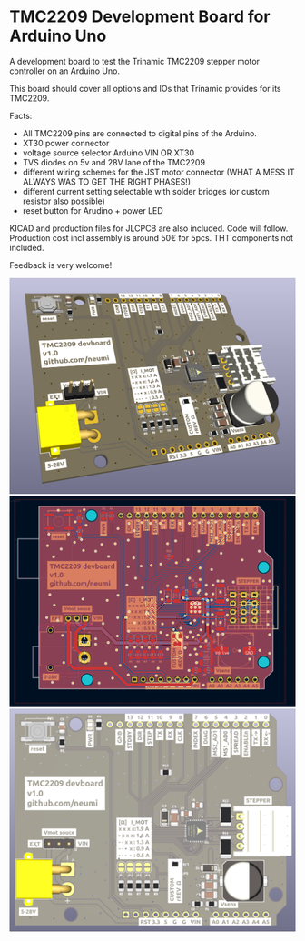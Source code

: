 # TMC2209 Development Board for Arduino Uno
A development board to test the Trinamic TMC2209 stepper motor controller on an Arduino Uno.

This board should cover all options and IOs that Trinamic provides for its TMC2209.

Facts:
 - All TMC2209 pins are connected to digital pins of the Arduino. 
 - XT30 power connector
 - voltage source selector Arduino VIN OR XT30
 - TVS diodes on 5v and 28V lane of the TMC2209
 - different wiring schemes for the JST motor connector (WHAT A MESS IT ALWAYS WAS TO GET THE RIGHT PHASES!)
 - different current setting selectable with solder bridges (or custom resistor also possible)
 - reset button for Arudino + power LED



KICAD and production files for JLCPCB are also included. Code will follow. 
Production cost incl assembly is around 50€ for 5pcs. THT components not included.

Feedback is very welcome!
 
<img alt="PCB 3d view" src="/images/3d_view.png">
<img alt="PCB layout" src="/images/layout.png">
<img alt="top view" src="/images/top_view.png">




